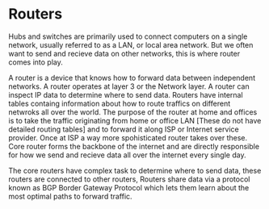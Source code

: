 # Routers 

Hubs and switches are primarily used to connect computers on a single network, usually referred to as a LAN, or local area network. 
But we often want to send and recieve data on other networks, this is where router comes into play. 

A router is a device that knows how to forward data between independent networks. 
A router operates at layer 3 or the Network layer. A router can inspect IP data to determine where to send data. 
Routers have internal tables containg information about how to route traffics on different netwroks all over the world. The purpose of the router at home and offices is to take the traffic originating from home or office LAN [These do not have detailed routing tables] and to forward it along ISP or Internet service provider. Once at ISP a way more spohisticated router takes over these. Core router forms the backbone of the internet and are directly responsible for how we send and recieve data all over the internet every single day. 

The core routers have complex task to determine where to send data, these routers are connected to other routers, Routers share data via a protocol known as BGP Border Gateway Protocol which lets them learn about the most optimal paths to forward traffic.